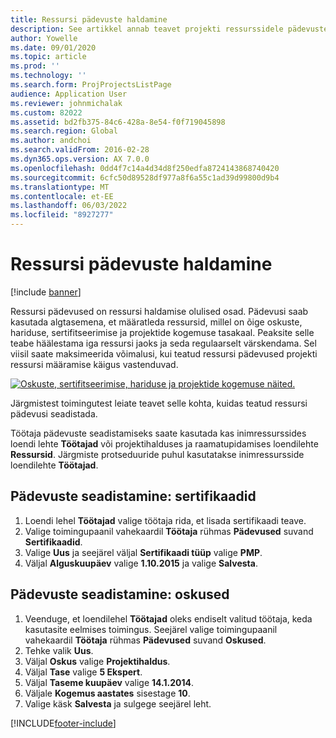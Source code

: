 ```yaml
---
title: Ressursi pädevuste haldamine
description: See artikkel annab teavet projekti ressurssidele pädevuste seadistamise kohta.
author: Yowelle
ms.date: 09/01/2020
ms.topic: article
ms.prod: ''
ms.technology: ''
ms.search.form: ProjProjectsListPage
audience: Application User
ms.reviewer: johnmichalak
ms.custom: 82022
ms.assetid: bd2fb375-84c6-428a-8e54-f0f719045898
ms.search.region: Global
ms.author: andchoi
ms.search.validFrom: 2016-02-28
ms.dyn365.ops.version: AX 7.0.0
ms.openlocfilehash: 0dd4f7c14a4d34d8f250edfa8724143868740420
ms.sourcegitcommit: 6cfc50d89528df977a8f6a55c1ad39d99800d9b4
ms.translationtype: MT
ms.contentlocale: et-EE
ms.lasthandoff: 06/03/2022
ms.locfileid: "8927277"
---
```

# <a name="manage-resource-competencies"></a>Ressursi pädevuste haldamine

[!include [banner](../includes/banner.md)]

Ressursi pädevused on ressursi haldamise olulised osad. Pädevusi saab kasutada algtasemena, et määratleda ressursid, millel on õige oskuste, hariduse, sertifitseerimise ja projektide kogemuse tasakaal. Peaksite selle teabe häälestama iga ressursi jaoks ja seda regulaarselt värskendama. Sel viisil saate maksimeerida võimalusi, kui teatud ressursi pädevused projekti ressursi määramise käigus vastenduvad.

[![Oskuste, sertifitseerimise, hariduse ja projektide kogemuse näited.](./media/projectresourcing06-1024x383.jpg)](./media/projectresourcing06.jpg)

Järgmistest toimingutest leiate teavet selle kohta, kuidas teatud ressursi pädevusi seadistada.

Töötaja pädevuste seadistamiseks saate kasutada kas inimressurssides loendi lehte **Töötajad** või projektihalduses ja raamatupidamises loendilehte **Ressursid**. Järgmiste protseduuride puhul kasutatakse inimressursside loendilehte **Töötajad**.

## <a name="set-up-competencies-certificates"></a>Pädevuste seadistamine: sertifikaadid

1. Loendi lehel **Töötajad** valige töötaja rida, et lisada sertifikaadi teave.
2. Valige toimingupaanil vahekaardil **Töötaja** rühmas **Pädevused** suvand **Sertifikaadid**.
3. Valige **Uus** ja seejärel väljal **Sertifikaadi tüüp** valige **PMP**.
4. Väljal **Alguskuupäev** valige **1.10.2015** ja valige **Salvesta**.

## <a name="set-up-competencies-skills"></a>Pädevuste seadistamine: oskused

1. Veenduge, et loendilehel **Töötajad** oleks endiselt valitud töötaja, keda kasutasite eelmises toimingus. Seejärel valige toimingupaanil vahekaardil **Töötaja** rühmas **Pädevused** suvand **Oskused**.
2. Tehke valik **Uus**.
3. Väljal **Oskus** valige **Projektihaldus**.
4. Väljal **Tase** valige **5 Ekspert**.
5. Väljal **Taseme kuupäev** valige **14.1.2014**.
6. Väljale **Kogemus aastates** sisestage **10**.
7. Valige käsk **Salvesta** ja sulgege seejärel leht.


[!INCLUDE[footer-include](../includes/footer-banner.md)]